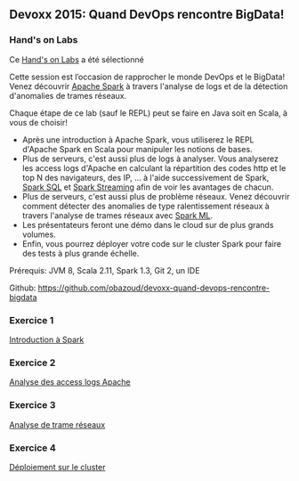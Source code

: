 ## Devoxx 2015: Quand DevOps rencontre BigData!

### Hand's on Labs

Ce [Hand's on Labs](http://cfp.devoxx.fr/2015/talk/QTQ-9573/Quand_DevOps_rencontre_BigData!) a été sélectionné

Cette session est l’occasion de rapprocher le monde DevOps et le BigData!
Venez découvrir [Apache Spark](https://spark.apache.org/) à travers l'analyse de logs et de la détection d'anomalies de trames réseaux.

Chaque étape de ce lab (sauf le REPL) peut se faire en Java soit en Scala, à vous de choisir!

* Après une introduction à Apache Spark, vous utiliserez le REPL d'Apache Spark en Scala pour manipuler les notions de bases.
* Plus de serveurs, c'est aussi plus de logs à analyser. Vous analyserez les access logs d'Apache en calculant la répartition des codes http et le top N des navigateurs, des IP, ... à l'aide successivement de Spark, [Spark SQL](https://spark.apache.org/sql/) et [Spark Streaming](https://spark.apache.org/streaming/) afin de voir les avantages de chacun.
* Plus de serveurs, c'est aussi plus de problème réseaux. Venez découvrir comment détecter des anomalies de type ralentissement réseaux à travers l'analyse de trames réseaux avec [Spark ML](https://spark.apache.org/mllib/).
* Les présentateurs feront une démo dans le cloud sur de plus grands volumes.
* Enfin, vous pourrez déployer votre code sur le cluster Spark pour faire des tests à plus grande échelle.

Prérequis: JVM 8, Scala 2.11, Spark 1.3, Git 2, un IDE

Github: https://github.com/obazoud/devoxx-quand-devops-rencontre-bigdata

### Exercice 1

[Introduction à Spark](exercice1/README.md)

### Exercice 2

[Analyse des access logs Apache](exercice2/README.md)

### Exercice 3

[Analyse de trame réseaux](exercice3/README.md)

### Exercice 4

[Déploiement sur le cluster](exercice4/README.md)
